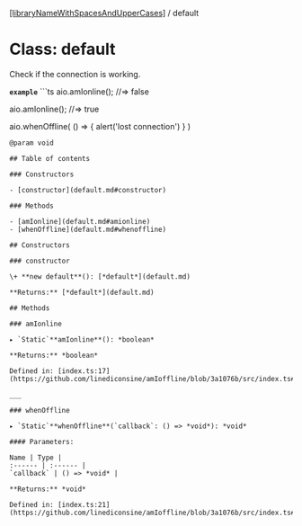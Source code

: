 [[libraryNameWithSpacesAndUpperCases]](../README.md) / default

# Class: default

Check if the connection is working.

**`example`** ```ts
aio.amIonline();
//=> false

aio.amIonline();
//=> true

aio.whenOffline( () => {
  alert('lost connection')
} )
```
@param void

## Table of contents

### Constructors

- [constructor](default.md#constructor)

### Methods

- [amIonline](default.md#amionline)
- [whenOffline](default.md#whenoffline)

## Constructors

### constructor

\+ **new default**(): [*default*](default.md)

**Returns:** [*default*](default.md)

## Methods

### amIonline

▸ `Static`**amIonline**(): *boolean*

**Returns:** *boolean*

Defined in: [index.ts:17](https://github.com/linediconsine/amIoffline/blob/3a1076b/src/index.ts#L17)

___

### whenOffline

▸ `Static`**whenOffline**(`callback`: () => *void*): *void*

#### Parameters:

Name | Type |
:------ | :------ |
`callback` | () => *void* |

**Returns:** *void*

Defined in: [index.ts:21](https://github.com/linediconsine/amIoffline/blob/3a1076b/src/index.ts#L21)
